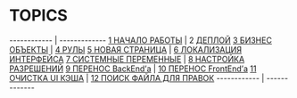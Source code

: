 # TOPICS
------------ | -------------
[1 НАЧАЛО РАБОТЫ](https://github.com/CrappyCodeMaker/ECCENTEX-KNOWLEGE/blob/main/Content/1%20Start%20work/README.md) | 2 [ДЕПЛОЙ](https://github.com/CrappyCodeMaker/ECCENTEX-KNOWLEGE/blob/main/Content/2%20Deploy/README.md)
[3 БИЗНЕС ОБЪЕКТЫ](https://github.com/CrappyCodeMaker/ECCENTEX-KNOWLEGE/tree/main/Content/3%20Business%20Objects) | [4 РУЛЫ](https://github.com/CrappyCodeMaker/ECCENTEX-KNOWLEGE/tree/main/Content/4%20Rules/README.md)
[5 НОВАЯ СТРАНИЦА](https://github.com/CrappyCodeMaker/ECCENTEX-KNOWLEGE/tree/main/Content/5%20New%20page/README.md) | [6 ЛОКАЛИЗАЦИЯ ИНТЕРФЕЙСА](https://github.com/CrappyCodeMaker/ECCENTEX-KNOWLEGE/tree/main/Content/6%20Localization/README.md)
[7 СИСТЕМНЫЕ ПЕРЕМЕННЫЕ](https://github.com/CrappyCodeMaker/ECCENTEX-KNOWLEGE/tree/main/Content/7%20System%20Variables/README.md) | [8 НАСТРОЙКА РАЗРЕШЕНИЙ](https://github.com/CrappyCodeMaker/ECCENTEX-KNOWLEGE/tree/main/Content/8%20Security/README.md)
[9 ПЕРЕНОС BackEnd’а](https://github.com/CrappyCodeMaker/ECCENTEX-KNOWLEGE/tree/main/Content/9%20Move%20backend/README.md) | [10 ПЕРЕНОС FrontEnd’а](https://github.com/CrappyCodeMaker/ECCENTEX-KNOWLEGE/tree/main/Content/10%20Move%20frontend/README.md)
[11 ОЧИСТКА UI КЭША](https://github.com/CrappyCodeMaker/ECCENTEX-KNOWLEGE/tree/main/Content/11%20Clear%20cache/README.md) | [12 ПОИСК ФАЙЛА ДЛЯ ПРАВОК](https://github.com/CrappyCodeMaker/ECCENTEX-KNOWLEGE/tree/main/Content/12%20How%20to%20find%20rule)
------------ | -------------